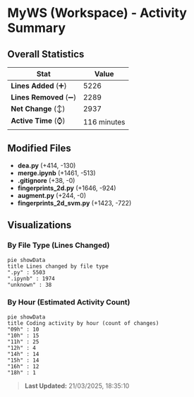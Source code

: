 # MyWS (Workspace) - Activity Summary 

## Overall Statistics

| Stat                   | Value                                                             |
| ---------------------- | ----------------------------------------------------------------- |
| **Lines Added** (➕)   | 5226                                          |
| **Lines Removed** (➖) | 2289                                        |
| **Net Change** (↕)    | 2937                |
| **Active Time** (⌚)   | 116 minutes |


## Modified Files
- **dea.py** (+414, -130)
- **merge.ipynb** (+1461, -513)
- **.gitignore** (+38, -0)
- **fingerprints_2d.py** (+1646, -924)
- **augment.py** (+244, -0)
- **fingerprints_2d_svm.py** (+1423, -722)

## Visualizations

### By File Type (Lines Changed)

```mermaid
pie showData
title Lines changed by file type
".py" : 5503
".ipynb" : 1974
"unknown" : 38
```

### By Hour (Estimated Activity Count)

```mermaid
pie showData
title Coding activity by hour (count of changes)
"09h" : 10
"10h" : 15
"11h" : 25
"12h" : 4
"14h" : 14
"15h" : 14
"16h" : 12
"18h" : 1
```


> **Last Updated:** 21/03/2025, 18:35:10